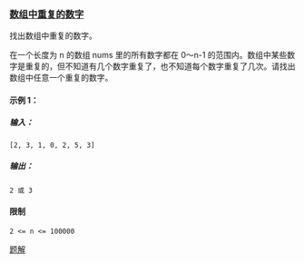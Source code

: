 ### [数组中重复的数字](https://leetcode-cn.com/problems/shu-zu-zhong-zhong-fu-de-shu-zi-lcof/)

找出数组中重复的数字。


在一个长度为 n 的数组 nums 里的所有数字都在 0～n-1 的范围内。数组中某些数字是重复的，但不知道有几个数字重复了，也不知道每个数字重复了几次。请找出数组中任意一个重复的数字。

#### 示例 1：
##### 输入：
```
[2, 3, 1, 0, 2, 5, 3]
```
##### 输出：
```
2 或 3
```

#### 限制
```
2 <= n <= 100000
```

[题解](https://github.com/WavyPeng/happy-together/blob/main/for-offer/offer-solutions/src/main/java/com/offer/solution/Solution03.java)
